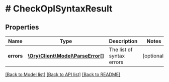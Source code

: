 # # CheckOplSyntaxResult

## Properties

Name | Type | Description | Notes
------------ | ------------- | ------------- | -------------
**errors** | [**\Ory\Client\Model\ParseError[]**](ParseError.md) | The list of syntax errors | [optional]

[[Back to Model list]](../../README.md#models) [[Back to API list]](../../README.md#endpoints) [[Back to README]](../../README.md)
